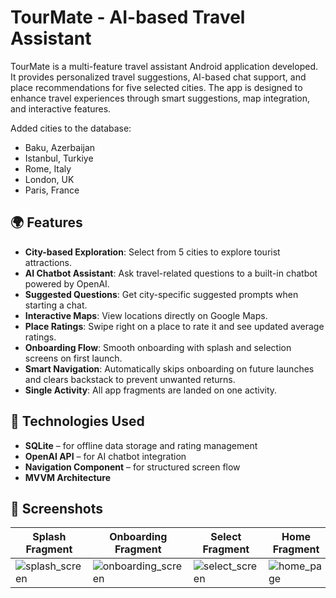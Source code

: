 # TourMate - AI-based Travel Assistant

TourMate is a multi-feature travel assistant Android application developed. It provides personalized travel suggestions, AI-based chat support, and place recommendations for five selected cities. The app is designed to enhance travel experiences through smart suggestions, map integration, and interactive features.

Added cities to the database:
- Baku, Azerbaijan
- Istanbul, Turkiye
- Rome, Italy
- London, UK
- Paris, France

## 🌍 Features

- **City-based Exploration**: Select from 5 cities to explore tourist attractions.
- **AI Chatbot Assistant**: Ask travel-related questions to a built-in chatbot powered by OpenAI.
- **Suggested Questions**: Get city-specific suggested prompts when starting a chat.
- **Interactive Maps**: View locations directly on Google Maps.
- **Place Ratings**: Swipe right on a place to rate it and see updated average ratings.
- **Onboarding Flow**: Smooth onboarding with splash and selection screens on first launch.
- **Smart Navigation**: Automatically skips onboarding on future launches and clears backstack to prevent unwanted returns.
- **Single Activity**: All app fragments are landed on one activity.

## 🧠 Technologies Used

- **SQLite** – for offline data storage and rating management
- **OpenAI API** – for AI chatbot integration
- **Navigation Component** – for structured screen flow
- **MVVM Architecture**

## 📱 Screenshots

| Splash Fragment | Onboarding Fragment | Select Fragment | Home Fragment | Details Fragment | Chatbot Fragment | Favourites Fragment |
|-------|------------|---------|------|--------|---------|------------|
| ![splash_screen](https://github.com/user-attachments/assets/b246b379-6a8e-4189-919c-b365ba7a21dc) | ![onboarding_screen](https://github.com/user-attachments/assets/62422011-7925-41e3-a029-84f307763465) | ![select_screen](https://github.com/user-attachments/assets/0c61f645-287d-4f07-93dd-4a87420eb550) | ![home_page](https://github.com/user-attachments/assets/64d51566-28af-4c4f-824f-9ec7bae37242) | ![details_screen](https://github.com/user-attachments/assets/1aeb2217-8e0a-4f4b-a73c-713ef53b1e0e) | ![chatbot_screen_without](https://github.com/user-attachments/assets/ba0bee34-ca28-4e39-b25b-d971e00a8491) | ![favourites screen](https://github.com/user-attachments/assets/7008f6b2-64f6-41ab-9883-9b60931bd499) |

